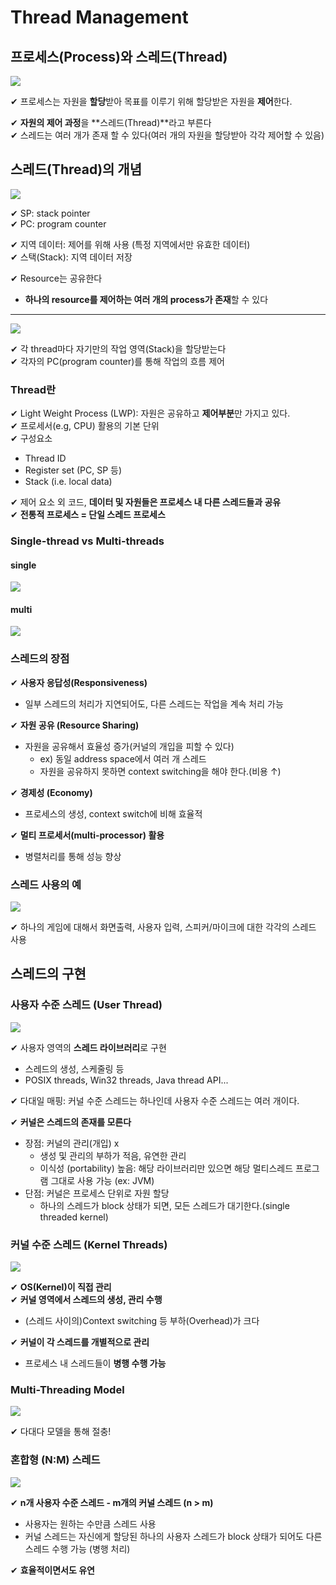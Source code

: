# Thread Management

## 프로세스(Process)와 스레드(Thread)

![](assets/4_1.md/2022-12-04-01-15-22.png)

✔ 프로세스는 자원을 **할당**받아 목표를 이루기 위해 할당받은 자원을 **제어**한다.  

✔ **자원의 제어 과정**을 **스레드(Thread)**라고 부른다  
✔ 스레드는 여러 개가 존재 할 수 있다(여러 개의 자원을 할당받아 각각 제어할 수 있음)

## 스레드(Thread)의 개념

![](assets/4_1.md/2022-12-04-01-17-05.png)

✔ SP: stack pointer   
✔ PC: program counter  

✔ 지역 데이터: 제어를 위해 사용 (특정 지역에서만 유효한 데이터)  
✔ 스택(Stack): 지역 데이터 저장  

✔ Resource는 공유한다
- **하나의 resource를 제어하는 여러 개의 process가 존재**할 수 있다

<hr>

![](assets/4_1.md/2022-12-04-01-20-24.png)

✔ 각 thread마다 자기만의 작업 영역(Stack)을 할당받는다  
✔ 각자의 PC(program counter)를 통해 작업의 흐름 제어  

### Thread란

✔ Light Weight Process (LWP): 자원은 공유하고 **제어부분**만 가지고 있다.  
✔ 프로세서(e.g, CPU) 활용의 기본 단위  
✔ 구성요소
- Thread ID
- Register set (PC, SP 등)
- Stack (i.e. local data)

✔ 제어 요소 외 코드, **데이터 및 자원들은 프로세스 내 다른 스레드들과 공유**  
✔ **전통적 프로세스 = 단일 스레드 프로세스**

### Single-thread vs Multi-threads

#### single

![](assets/4_1.md/2022-12-04-01-24-05.png)

#### multi

![](assets/4_1.md/2022-12-04-01-24-25.png)

### 스레드의 장점

✔ **사용자 응답성(Responsiveness)**
- 일부 스레드의 처리가 지연되어도, 다른 스레드는 작업을 계속 처리 가능  

✔ **자원 공유 (Resource Sharing)**
- 자원을 공유해서 효율성 증가(커널의 개입을 피할 수 있다)
  - ex) 동일 address space에서 여러 개 스레드
  - 자원을 공유하지 못하면 context switching을 해야 한다.(비용 ↑)

✔ **경제성 (Economy)**
- 프로세스의 생성, context switch에 비해 효율적

✔ **멀티 프로세서(multi-processor) 활용**
- 병렬처리를 통해 성능 향상

### 스레드 사용의 예

![](assets/4_1.md/2022-12-04-01-30-01.png)

✔ 하나의 게임에 대해서 화면출력, 사용자 입력, 스피커/마이크에 대한 각각의 스레드 사용  

## 스레드의 구현

### 사용자 수준 스레드 (User Thread)

![](assets/4_1.md/2022-12-04-01-33-55.png)

✔ 사용자 영역의 **스레드 라이브러리**로 구현
- 스레드의 생성, 스케줄링 등
- POSIX threads, Win32 threads, Java thread API...

✔ 다대일 매핑: 커널 수준 스레드는 하나인데 사용자 수준 스레드는 여러 개이다.

✔ **커널은 스레드의 존재를 모른다**
- 장점: 커널의 관리(개입) x
  - 생성 및 관리의 부하가 적음, 유연한 관리
  - 이식성 (portability) 높음: 해당 라이브러리만 있으면 해당 멀티스레드 프로그램 그대로 사용 가능 (ex: JVM)
- 단점: 커널은 프로세스 단위로 자원 할당
  - 하나의 스레드가 block 상태가 되면, 모든 스레드가 대기한다.(single threaded kernel)

### 커널 수준 스레드 (Kernel Threads)

![](assets/4_1.md/2022-12-04-01-37-22.png)

✔ **OS(Kernel)이 직접 관리**  
✔ **커널 영역에서 스레드의 생성, 관리 수행**
- (스레드 사이의)Context switching 등 부하(Overhead)가 크다

✔ **커널이 각 스레드를 개별적으로 관리**
- 프로세스 내 스레드들이 **병행 수행 가능**

### Multi-Threading Model

![](assets/4_1.md/2022-12-04-01-39-32.png)

✔ 다대다 모델을 통해 절충!

### 혼합형 (N:M) 스레드

![](assets/4_1.md/2022-12-04-01-41-44.png)

✔ **n개 사용자 수준 스레드 - m개의 커널 스레드 (n > m)**
- 사용자는 원하는 수만큼 스레드 사용
- 커널 스레드는 자신에게 할당된 하나의 사용자 스레드가 block 상태가 되어도 다른 스레드 수행 가능 (병행 처리)

✔ **효율적이면서도 유연**